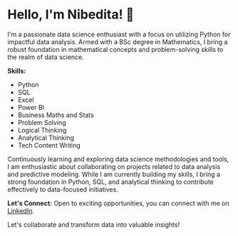 # Hello, I'm Nibedita! 👋

I'm a passionate data science enthusiast with a focus on utilizing Python for impactful data analysis. Armed with a BSc degree in Mathematics, I bring a robust foundation in mathematical concepts and problem-solving skills to the realm of data science.

**Skills:**
- Python
- SQL
- Excel
- Power BI
- Business Maths and Stats
- Problem Solving
- Logical Thinking
- Analytical Thinking
- Tech Content Writing


Continuously learning and exploring data science methodologies and tools, I am enthusiastic about collaborating on projects related to data analysis and predictive modeling. While I am currently building my skills, I bring a strong foundation in Python, SQL, and analytical thinking to contribute effectively to data-focused initiatives.

**Let's Connect:**
Open to exciting opportunities, you can connect with me on [LinkedIn](https://www.linkedin.com/in/ns-nibedita-sahu/). 

Let's collaborate and transform data into valuable insights!




<!---
nibeditans/nibeditans is a ✨ special ✨ repository because its `README.md` (this file) appears on your GitHub profile.
You can click the Preview link to take a look at your changes.
--->
